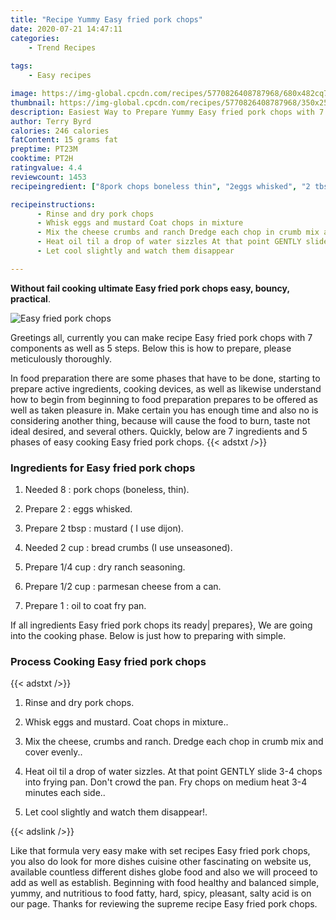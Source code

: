 ```yaml
---
title: "Recipe Yummy Easy fried pork chops"
date: 2020-07-21 14:47:11
categories:
    - Trend Recipes
    
tags:
    - Easy recipes

image: https://img-global.cpcdn.com/recipes/5770826408787968/680x482cq70/easy-fried-pork-chops-recipe-main-photo.jpg
thumbnail: https://img-global.cpcdn.com/recipes/5770826408787968/350x250cq70/easy-fried-pork-chops-recipe-main-photo.jpg
description: Easiest Way to Prepare Yummy Easy fried pork chops with 7 ingredients and 5 stages of easy cooking.
author: Terry Byrd
calories: 246 calories
fatContent: 15 grams fat
preptime: PT23M
cooktime: PT2H
ratingvalue: 4.4
reviewcount: 1453
recipeingredient: ["8pork chops boneless thin", "2eggs whisked", "2 tbspmustard  I use dijon", "2 cupbread crumbs I use unseasoned", "1/4 cupdry ranch seasoning", "1/2 cupparmesan cheese from a can", "1oil to coat fry pan"]

recipeinstructions: 
      - Rinse and dry pork chops 
      - Whisk eggs and mustard Coat chops in mixture 
      - Mix the cheese crumbs and ranch Dredge each chop in crumb mix and cover evenly 
      - Heat oil til a drop of water sizzles At that point GENTLY slide 34 chops into frying pan Dont crowd the pan Fry chops on medium heat 34 minutes each side 
      - Let cool slightly and watch them disappear

---
```




**Without fail cooking ultimate Easy fried pork chops easy, bouncy, practical**. 


![Easy fried pork chops](https://img-global.cpcdn.com/recipes/5770826408787968/680x482cq70/easy-fried-pork-chops-recipe-main-photo.jpg "Easy fried pork chops")




Greetings all, currently you can make recipe Easy fried pork chops with 7 components as well as 5 steps. Below this is how to prepare, please meticulously thoroughly.

In food preparation there are some phases that have to be done, starting to prepare active ingredients, cooking devices, as well as likewise understand how to begin from beginning to food preparation prepares to be offered as well as taken pleasure in. Make certain you has enough time and also no is considering another thing, because will cause the food to burn, taste not ideal desired, and several others. Quickly, below are 7 ingredients and 5 phases of easy cooking Easy fried pork chops.
{{< adstxt />}}

### Ingredients for Easy fried pork chops


1. Needed 8 : pork chops (boneless, thin).

1. Prepare 2 : eggs whisked.

1. Prepare 2 tbsp : mustard ( I use dijon).

1. Needed 2 cup : bread crumbs (I use unseasoned).

1. Prepare 1/4 cup : dry ranch seasoning.

1. Prepare 1/2 cup : parmesan cheese from a can.

1. Prepare 1 : oil to coat fry pan.



If all ingredients Easy fried pork chops its ready| prepares}, We are going into the cooking phase. Below is just how to preparing with simple.

### Process Cooking Easy fried pork chops

{{< adstxt />}}


1. Rinse and dry pork chops.



1. Whisk eggs and mustard. Coat chops in mixture..



1. Mix the cheese, crumbs and ranch. Dredge each chop in crumb mix and cover evenly..



1. Heat oil til a drop of water sizzles. At that point GENTLY slide 3-4 chops into frying pan. Don&#39;t crowd the pan. Fry chops on medium heat 3-4 minutes each side..



1. Let cool slightly and watch them disappear!.





{{< adslink />}}

Like that formula very easy make with set recipes Easy fried pork chops, you also do look for more dishes cuisine other fascinating on website us, available countless different dishes globe food and also we will proceed to add as well as establish. Beginning with food healthy and balanced simple, yummy, and nutritious to food fatty, hard, spicy, pleasant, salty acid is on our page. Thanks for reviewing the supreme recipe Easy fried pork chops.
